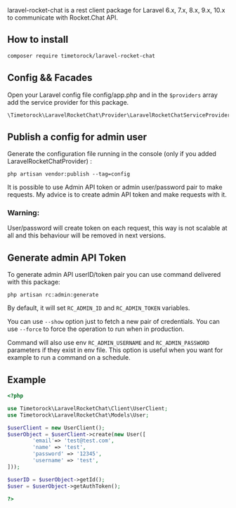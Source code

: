 laravel-rocket-chat is a rest client package for Laravel 6.x, 7.x, 8.x, 9.x, 10.x to communicate with Rocket.Chat API.

## How to install

``` bash
composer require timetorock/laravel-rocket-chat
```

## Config && Facades

Open your Laravel config file config/app.php and in the `$providers` array add the service provider for this package.

```php
\Timetorock\LaravelRocketChat\Provider\LaravelRocketChatServiceProvider::class
```

## Publish a config for admin user

Generate the configuration file running in the console (only if you added LaravelRocketChatProvider) :
```
php artisan vendor:publish --tag=config
```

It is possible to use Admin API token or admin user/password pair to make requests. 
My advice is to create admin API token and make requests with it. 

###  Warning:

User/password will create token on each request, this way is not scalable at all and this behaviour will be removed in next versions.

## Generate admin API Token

To generate admin API userID/token pair you can use command delivered with this package:

`php artisan rc:admin:generate`

By default, it will set `RC_ADMIN_ID` and `RC_ADMIN_TOKEN` variables.

You can use `--show` option just to fetch a new pair of credentials.
You can use `--force` to force the operation to run when in production.

Command will also use env `RC_ADMIN_USERNAME` and `RC_ADMIN_PASSWORD` parameters if they exist in env file.
This option is useful when you want for example to run a command on a schedule.

## Example

```php
<?php

use Timetorock\LaravelRocketChat\Client\UserClient;
use Timetorock\LaravelRocketChat\Models\User;

$userClient = new UserClient();
$userObject = $userClient->create(new User([
        'email'=> 'test@test.com',
        'name' => 'test',
        'password' => '12345',
        'username' => 'test',
]));

$userID = $userObject->getId();
$user = $userObject->getAuthToken();

?>
```
